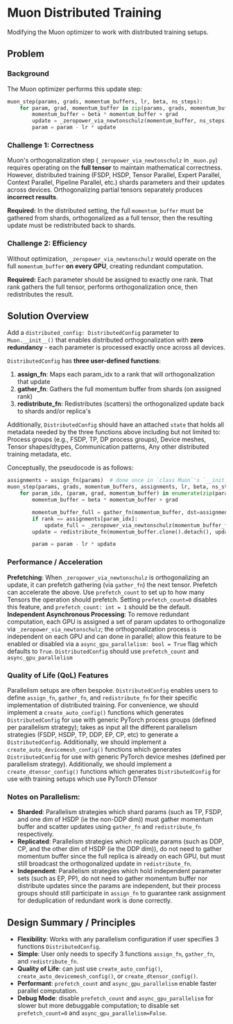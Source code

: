 # Muon Distributed Training

Modifying the Muon optimizer to work with distributed training setups.

## Problem

### Background

The Muon optimizer performs this update step:
```python
muon_step(params, grads, momentum_buffers, lr, beta, ns_steps):
    for param, grad, momentum_buffer in zip(params, grads, momentum_buffers):
        momentum_buffer = beta * momentum_buffer + grad
        update = _zeropower_via_newtonschulz(momentum_buffer, ns_steps)
        param = param - lr * update
```

### Challenge 1: Correctness

Muon's orthogonalization step (`_zeropower_via_newtonschulz` in `_muon.py`) requires operating on the **full tensor** to maintain mathematical correctness. However, distributed training (FSDP, HSDP, Tensor Parallel, Expert Parallel, Context Parallel, Pipeline Parallel, etc.) shards parameters and their updates across devices. Orthogonalizing partial tensors separately produces **incorrect results**.

**Required:** In the distributed setting, the full `momentum_buffer` must be gathered from shards, orthogonalized as a full tensor, then the resulting update must be redistributed back to shards.

### Challenge 2: Efficiency

Without optimization, `_zeropower_via_newtonschulz` would operate on the full `momentum_buffer` **on every GPU**, creating redundant computation.

**Required:** Each parameter should be assigned to exactly one rank. That rank gathers the full tensor, performs orthogonalization once, then redistributes the result.

## Solution Overview

Add a `distributed_config: DistributedConfig` parameter to `Muon.__init__()` that enables distributed orthogonalization with **zero redundancy** - each parameter is processed exactly once across all devices.

`DistributedConfig` has **three user-defined functions**:
1. **assign_fn**: Maps each param_idx to a rank that will orthogonalization that update
2. **gather_fn**: Gathers the full momentum buffer from shards (on assigned rank)
3. **redistribute_fn**: Redistributes (scatters) the orthogonalized update back to shards and/or replica's

Additionally, `DistributedConfig` should have an attached `state` that holds all metadata needed by the three functions above including but not limited to: Process groups (e.g., FSDP, TP, DP process groups), Device meshes, Tensor shapes/dtypes, Communication patterns, Any other distributed training metadata, etc.

Conceptually, the pseudocode is as follows:
```python
assignments = assign_fn(params)  # done once in `class Muon`'s `__init__`
muon_step(params, grads, momentum_buffers, assignments, lr, beta, ns_steps):
    for param_idx, (param, grad, momentum_buffer) in enumerate(zip(params, grads, momentum_buffers)):
        momentum_buffer = beta * momentum_buffer + grad

        momentum_buffer_full = gather_fn(momentum_buffer, dst=assignments[param_idx])
        if rank == assignments[param_idx]:
            update_full = _zeropower_via_newtonschulz(momentum_buffer_full, ns_steps)
        update = redistribute_fn(momentum_buffer.clone().detach(), update_full, src=assignments[param_idx])

        param = param - lr * update
```

### Performance / Acceleration
**Prefetching**: When `_zeropower_via_newtonschulz` is orthogonalizing an update, it can prefetch gathering (via `gather_fn`) the next tensor. Prefetch can accelerate the above. Use `prefetch_count` to set up to how many Tensors the operation should prefetch. Setting `prefetch_count=0` disables this feature, and `prefetch_count: int = 1` should be the default.
**Independent Asynchronous Processing**: To remove redundant computation, each GPU is assigned a set of param updates to orthogonalize via `_zeropower_via_newtonschulz`; the orthogonalization process is independent on each GPU and can done in parallel; allow this feature to be enabled or disabled via a `async_gpu_parallelism: bool = True` flag which defaults to `True`.
`DistributedConfig` should use `prefetch_count` and `async_gpu_parallelism`

### Quality of Life (QoL) Features
Parallelism setups are often bespoke. `DistributedConfig` enables users to define `assign_fn`, `gather_fn`, and `redistribute_fn` for their specific implementation of distributed training.
For convenience, we should implement a `create_auto_config()` functions which generates `DistributedConfig` for use with generic PyTorch process groups (defined per parallelism strategy); takes as input all the different parallelism strategies (FSDP, HSDP, TP, DDP, EP, CP, etc) to generate a `DistributedConfig`.
Additionally, we should implement a `create_auto_devicemesh_config()` functions which generates `DistributedConfig` for use with generic PyTorch device meshes (defined per parallelism strategy).
Additionally, we should implement a `create_dtensor_config()` functions which generates `DistributedConfig` for use with training setups which use PyTorch DTensor

### Notes on Parallelism:
- **Sharded**: Parallelism strategies which shard params (such as TP, FSDP, and one dim of HSDP (ie the non-DDP dim)) must gather momentum buffer and scatter updates using `gather_fn` and `redistribute_fn` respectively.
- **Replicated**: Parallelism strategies which replicate params (such as DDP, CP, and the other dim of HSDP (ie the DDP dim)), do not need to gather momentum buffer since the full replica is already on each GPU, but must still broadcast the orthogonalized update in `redistribute_fn`.
- **Independent**: Parallelism strategies which hold independent parameter sets (such as EP, PP), do not need to gather momentum buffer nor distribute updates since the params are independent, but their process groups should still participate in `assign_fn` to guarantee rank assignment for deduplication of redundant work is done correctly.

## Design Summary / Principles

- **Flexibility**: Works with any parallelism configuration if user specifies 3 functions `DistributedConfig`.
- **Simple**: User only needs to specify 3 functions `assign_fn`, `gather_fn`, and `redistribute_fn`.
- **Quality of Life**: can just use `create_auto_config()`, `create_auto_devicemesh_config()`, or `create_dtensor_config()`.
- **Performant**: `prefetch_count` and `async_gpu_parallelism` enable faster parallel computation.
- **Debug Mode**: disable `prefetch_count` and `async_gpu_parallelism` for slower but more debuggable computation; to disable set `prefetch_count=0` and `async_gpu_parallelism=False`.
